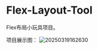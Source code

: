 # Flex-Layout-Tool
Flex布局小玩具项目。

项目展示图：
![20250319162630](https://ccccooh.oss-cn-hangzhou.aliyuncs.com/img/20250319162630.png)